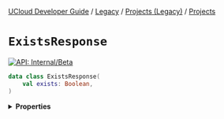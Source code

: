 [UCloud Developer Guide](/docs/developer-guide/README.md) / [Legacy](/docs/developer-guide/legacy/README.md) / [Projects (Legacy)](/docs/developer-guide/legacy/projects-legacy/README.md) / [Projects](/docs/developer-guide/legacy/projects-legacy/projects.md)

# `ExistsResponse`


[![API: Internal/Beta](https://img.shields.io/static/v1?label=API&message=Internal/Beta&color=red&style=flat-square)](/docs/developer-guide/core/api-conventions.md)



```kotlin
data class ExistsResponse(
    val exists: Boolean,
)
```

<details>
<summary>
<b>Properties</b>
</summary>

<details>
<summary>
<code>exists</code>: <code><code><a href='https://kotlinlang.org/api/latest/jvm/stdlib/kotlin/-boolean/'>Boolean</a></code></code>
</summary>





</details>



</details>


